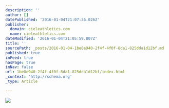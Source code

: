 ```yaml
---
description: ''
author: []
datePublished: '2016-01-04T21:07:36.026Z'
publisher:
  domain: cieleathletics.com
  name: cieleathletics.com
dateModified: '2016-01-04T21:05:59.807Z'
title: ''
sourcePath: _posts/2016-01-04-1be8e940-2f4f-4f0f-8da1-825dda1d12bf.md
published: true
inFeed: true
hasPage: true
inNav: false
url: 1be8e940-2f4f-4f0f-8da1-825dda1d12bf/index.html
_context: 'http://schema.org'
_type: Article

---
```

![](http://cieleathletics.com/wp-content/uploads/2015/08/Page1.jpg)